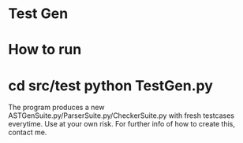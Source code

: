 # Test Gen
How to run
==============================================
cd src/test
python TestGen.py
==============================================
The program produces a new ASTGenSuite.py/ParserSuite.py/CheckerSuite.py with
fresh testcases everytime. Use at your own risk. For further info of how to create this, contact me.
